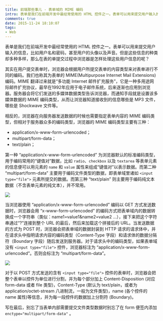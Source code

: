 ```yaml
---
title: 前端那些事儿 - 表单域的 MIME 编码
intro: 表单是我们在前端开发中最经常使用的 HTML 控件之一。表单可以用来提交用户输入的信息，比如用户名和密码，甚至用户的头像以及声音。但是这些信息的种类却多种多样，那么在表的单提交过程中浏览器是怎样处理这些用户信息的呢？
comments: true
date: 2015-11-24 18:10:07
tags:
- Web
---
```


表单是我们在前端开发中最经常使用的 HTML 控件之一。表单可以用来提交用户输入的信息，比如用户名和密码，甚至用户的头像以及声音。但是这些信息的种类却多种多样，那么在表的单提交过程中浏览器是怎样处理这些用户信息的呢？

其实在用户提交表单时，浏览器会根据用户所提交表单的内容类型来对表单进行不同的编码。我们也称其为表单的 MIME(Multipurpose Internet Mail Extensions) 编码。MIME 翻译过来就是“多功能 Internet 邮件扩充服务”，它是一种多用途网际邮件扩充协议，最早在1992年应用于电子邮件系统，后来逐渐也应用到浏览器。服务器会将它们发送的多媒体数据类型告诉浏览器，而通知手段就是设置该多媒体数据的 MIME 编码类型，从而让浏览器知道接收到的信息哪些是 MP3 文件，哪些是 Shockwave 文件等。

相反的，浏览器在向服务器发送数据的时候也需要指定表单内容的 MIME 编码类型，但相对于服务器众多的编码类型，浏览器的 MIME 编码类型主要有三种：

* application/x-www-form-urlencoded；
* multipart/form-data；
* text/plain；


第一种 “application/x-www-form-urlencoded” 为浏览器默认的标准编码类型，用于编码常用的“键值对”数据，比如 `radio`、`checkbox` 以及 `textarea` 等表单元素的信息便可以用元素的 `name` 和 `value` 属性来组成“键值对”以表示数据。而第二种 “multipart/form-data” 主要用于编码文件类型的数据，即表单域里诸如 `<input type="file">` 元素所提交的数据。而第三种 “text/plain” 则主要用于编码纯文本数据（不含表单元素的纯文本），并不常用。

![](1.jpg)

当浏览器使用 “application/x-www-form-urlencoded” 编码以 GET 方式发送数据时，浏览器会用 “x-www-form-urlencoded” 的编码方式把表单域内的数据转换成一个字符串（类似：name1=value1&name2=value2 ...），接下来把这个字符串通过“?”连接到整个 URL 的最后，然后来加载这个拼接后的 URL。当发送数据的方式为 POST 时，浏览器会把表单域的数据封装到 HTTP 请求的请求体中，并在请求头中指明请求内容的编码类型（Content-Type 字段）和请求体的数据分隔符（Boundary 字段）随后发送到服务器。对于请求头中的编码类型，如果表单域没有 `<input type="file">` 控件，浏览器标注为 “application/x-www-form-urlencoded”。否则会标注为 “multipart/form-data”。

![](2.jpg)


对于以 POST 方式发送的含有 `<input type="file">` 控件的表单时，浏览器会把整个表单以控件为单位进行分割，并为每个部分加上 Content-Disposition (对应 form-data 或者 file 类型)，Content-Type (默认为 text/plain，或者为 application/octet-stream 八进制流，一般为文件类型)，name (各个控件的 name 属性)等信息，并为每一段控件的数据加上分割符 (Boundary)。

写在最后，别忘了当表单内部需要提交文件类型数据时别忘了在 form 便签内添加 `enctype="multipart/form-data"` 。

